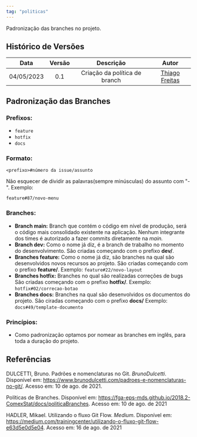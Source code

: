 ```yaml
---
tag: "politicas"
---
```

Padronização das branches no projeto. 

## Histórico de Versões


| Data       | Versão | Descrição                                 | Autor             |
| :--------: | :----: | :----------:                              | :---------------: |
| 04/05/2023 |  0.1   | Criação da política de branch             | [Thiago Freitas](https://github.com/thiagorfreitas)|



## Padronização das Branches

### Prefixos:
- ```feature```
- ```hotfix```
- ```docs```

### Formato:
```
<prefixo>#número da issue/assunto
```

Não esquecer de dividir as palavras(sempre minúsculas) do assunto com "-".
Exemplo: 
```
feature#87/novo-menu
```

### Branches:

- **Branch main:** Branch que contém o código em nível de produção, será o código mais consolidado existente na aplicação. Nenhum integrante dos times é autorizado a fazer commits diretamente na *main.*
- **Branch dev:** Como o nome já diz, é a branch de trabalho no momento do desenvolvimento. São criadas começando com o prefixo **dev/**.
- **Branches feature:** Como o nome já diz, são branches na qual são desenvolvidos novos recursos ao projeto. São criadas começando com o prefixo **feature/**.
Exemplo: ```feature#22/novo-layout```
- **Branches hotfix:** Branches no qual são realizadas correções de bugs São criadas começando com o prefixo **hotfix/**.
Exemplo: ```hotfix#02/correcao-botao```
- **Branches docs:** Branches na qual são desenvolvidos os documentos do projeto. São ciradas começando com o prefixo **docs/**
Exemplo: ```docs#49/template-documento```

### Princípios:
- Como padronização optamos por nomear as branches em inglês, para toda a duração do projeto.

## Referências

DULCETTI, Bruno. Padrões e nomenclaturas no Git. *BrunoDulcetti*. Disponível em: <https://www.brunodulcetti.com/padroes-e-nomenclaturas-no-git/>. Acesso em: 10 de ago. de 2021.

Políticas de Branches. Disponível em: <https://fga-eps-mds.github.io/2018.2-ComexStat/docs/politicaBranches>. Acesso em: 10 de ago. de 2021

HADLER, Mikael. Utilizando o fluxo Git Flow. *Medium*. Disponível em: <https://medium.com/trainingcenter/utilizando-o-fluxo-git-flow-e63d5e0d5e04>. Acesso em: 16 de ago. de 2021
